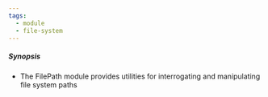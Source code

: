 ```yaml
---
tags:
  - module
  - file-system
---
```

##### Synopsis
- The FilePath module provides utilities for interrogating and manipulating file system paths
